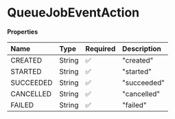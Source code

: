 # QueueJobEventAction

**Properties**

| Name      | Type   | Required | Description |
| :-------- | :----- | :------- | :---------- |
| CREATED   | String | ✅       | "created"   |
| STARTED   | String | ✅       | "started"   |
| SUCCEEDED | String | ✅       | "succeeded" |
| CANCELLED | String | ✅       | "cancelled" |
| FAILED    | String | ✅       | "failed"    |

